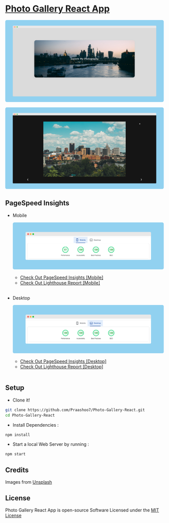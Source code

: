 # [Photo Gallery React App](https://praashoo7.github.io/Photo-Gallery-React/)

![Readme Image](public/ReadMe-Files/ReadMe_Image1R.png)

![Readme Image](public/ReadMe-Files/ReadMe_Image2R.png)


## PageSpeed Insights

- Mobile

    ![InsightsMobileImage](public/ReadMe-Files/Insights_Mobile.png)
  - [Check Out PageSpeed Insights [Mobile]](https://pagespeed.web.dev/analysis/https-praashoo7-github-io-Photo-Gallery-React/vfhn8f04ee?form_factor=mobile)
  - [Check Out Lighthouse Report [Mobile]](https://htmlpreview.github.io/?https://github.com/Praashoo7/Photo-Gallery-React/blob/main/public/ReadMe-Files/praashoo7.github.io-20240220T005615.html)<br><br>


- Desktop

    ![InsightsMobileDesktop](public/ReadMe-Files/Insights_Desktop.png)
  - [Check Out PageSpeed Insights [Desktop]](https://pagespeed.web.dev/analysis/https-praashoo7-github-io-Photo-Gallery-React/vfhn8f04ee?form_factor=desktop)
  - [Check Out Lighthouse Report [Desktop]](https://htmlpreview.github.io/?https://github.com/Praashoo7/Photo-Gallery-React/blob/main/public/ReadMe-Files/praashoo7.github.io-20240220T005637.html)<br><br>


## Setup
- Clone it!
```sh
git clone https://github.com/Praashoo7/Photo-Gallery-React.git
cd Photo-Gallery-React
```
- Install Dependencies :
```sh
npm install
```
- Start a local Web Server by running :
```sh
npm start
```

## Credits

Images from [Unsplash](https://unsplash.com/)

## License

Photo Gallery React App is open-source Software Licensed under the [MIT License](https://github.com/Praashoo7/Photo-Gallery-React/blob/main/LICENSE)
